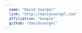 ```yaml
---
  name: "David Soergel"
  link: "http://davidsoergel.com"
  affiliation: "Google"
  github: "davidsoergel"
---
```

